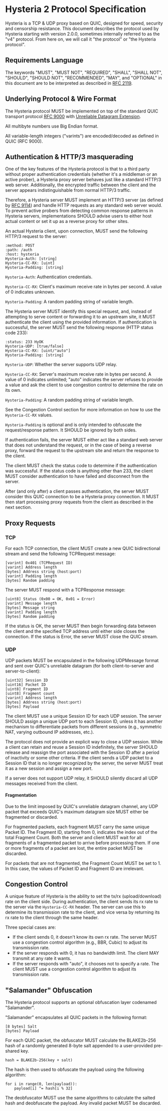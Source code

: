 # Hysteria 2 Protocol Specification

Hysteria is a TCP & UDP proxy based on QUIC, designed for speed, security and censorship resistance. This document describes the protocol used by Hysteria starting with version 2.0.0, sometimes internally referred to as the "v4" protocol. From here on, we will call it "the protocol" or "the Hysteria protocol".

## Requirements Language

The keywords "MUST", "MUST NOT", "REQUIRED", "SHALL", "SHALL NOT", "SHOULD", "SHOULD NOT", "RECOMMENDED", "MAY", and "OPTIONAL" in this document are to be interpreted as described in [RFC 2119](https://tools.ietf.org/html/rfc2119).

## Underlying Protocol & Wire Format

The Hysteria protocol MUST be implemented on top of the standard QUIC transport protocol [RFC 9000](https://datatracker.ietf.org/doc/html/rfc9000) with [Unreliable Datagram Extension](https://datatracker.ietf.org/doc/rfc9221/).

All multibyte numbers use Big Endian format.

All variable-length integers ("varints") are encoded/decoded as defined in QUIC (RFC 9000).

## Authentication & HTTP/3 masquerading

One of the key features of the Hysteria protocol is that to a third party without proper authentication credentials (whether it's a middleman or an active prober), a Hysteria proxy server behaves just like a standard HTTP/3 web server. Additionally, the encrypted traffic between the client and the server appears indistinguishable from normal HTTP/3 traffic.

Therefore, a Hysteria server MUST implement an HTTP/3 server (as defined by [RFC 9114](https://datatracker.ietf.org/doc/rfc9114/)) and handle HTTP requests as any standard web server would. To prevent active probers from detecting common response patterns in Hysteria servers, implementations SHOULD advise users to either host actual content or set it up as a reverse proxy for other sites.

An actual Hysteria client, upon connection, MUST send the following HTTP/3 request to the server:

```
:method: POST
:path: /auth
:host: hysteria
Hysteria-Auth: [string]
Hysteria-CC-RX: [uint]
Hysteria-Padding: [string]
```

`Hysteria-Auth`: Authentication credentials.

`Hysteria-CC-RX`: Client's maximum receive rate in bytes per second. A value of 0 indicates unknown.

`Hysteria-Padding`: A random padding string of variable length.

The Hysteria server MUST identify this special request, and, instead of attempting to serve content or forwarding it to an upstream site, it MUST authenticate the client using the provided information. If authentication is successful, the server MUST send the following response (HTTP status code 233):

```
:status: 233 HyOK
Hysteria-UDP: [true/false]
Hysteria-CC-RX: [uint/"auto"]
Hysteria-Padding: [string]
```

`Hysteria-UDP`: Whether the server supports UDP relay.

`Hysteria-CC-RX`: Server's maximum receive rate in bytes per second. A value of 0 indicates unlimited; "auto" indicates the server refuses to provide a value and ask the client to use congestion control to determine the rate on its own.

`Hysteria-Padding`: A random padding string of variable length.

See the Congestion Control section for more information on how to use the `Hysteria-CC-RX` values.

`Hysteria-Padding` is optional and is only intended to obfuscate the request/response pattern. It SHOULD be ignored by both sides.

If authentication fails, the server MUST either act like a standard web server that does not understand the request, or in the case of being a reverse proxy, forward the request to the upstream site and return the response to the client.

The client MUST check the status code to determine if the authentication was successful. If the status code is anything other than 233, the client MUST consider authentication to have failed and disconnect from the server.

After (and only after) a client passes authentication, the server MUST consider this QUIC connection to be a Hysteria proxy connection. It MUST then start processing proxy requests from the client as described in the next section.

## Proxy Requests

### TCP

For each TCP connection, the client MUST create a new QUIC bidirectional stream and send the following TCPRequest message:

```
[varint] 0x401 (TCPRequest ID)
[varint] Address length
[bytes] Address string (host:port)
[varint] Padding length
[bytes] Random padding
```

The server MUST respond with a TCPResponse message:

```
[uint8] Status (0x00 = OK, 0x01 = Error)
[varint] Message length
[bytes] Message string
[varint] Padding length
[bytes] Random padding
```

If the status is OK, the server MUST then begin forwarding data between the client and the specified TCP address until either side closes the connection. If the status is Error, the server MUST close the QUIC stream.

### UDP

UDP packets MUST be encapsulated in the following UDPMessage format and sent over QUIC's unreliable datagram (for both client-to-server and server-to-client):

```
[uint32] Session ID
[uint16] Packet ID
[uint8] Fragment ID
[uint8] Fragment count
[varint] Address length
[bytes] Address string (host:port)
[bytes] Payload
```

The client MUST use a unique Session ID for each UDP session. The server SHOULD assign a unique UDP port to each Session ID, unless it has another mechanism to differentiate packets from different sessions (e.g., symmetric NAT, varying outbound IP addresses, etc.).

The protocol does not provide an explicit way to close a UDP session. While a client can retain and reuse a Session ID indefinitely, the server SHOULD release and reassign the port associated with the Session ID after a period of inactivity or some other criteria. If the client sends a UDP packet to a Session ID that is no longer recognized by the server, the server MUST treat it as a new session and assign a new port.

If a server does not support UDP relay, it SHOULD silently discard all UDP messages received from the client.

#### Fragmentation

Due to the limit imposed by QUIC's unreliable datagram channel, any UDP packet that exceeds QUIC's maximum datagram size MUST either be fragmented or discarded.

For fragmented packets, each fragment MUST carry the same unique Packet ID. The Fragment ID, starting from 0, indicates the index out of the total Fragment Count. Both the server and client MUST wait for all fragments of a fragmented packet to arrive before processing them. If one or more fragments of a packet are lost, the entire packet MUST be discarded.

For packets that are not fragmented, the Fragment Count MUST be set to 1. In this case, the values of Packet ID and Fragment ID are irrelevant.

## Congestion Control

A unique feature of Hysteria is the ability to set the tx/rx (upload/download) rate on the client side. During authentication, the client sends its rx rate to the server via the `Hysteria-CC-RX` header. The server can use this to determine its transmission rate to the client, and vice versa by returning its rx rate to the client through the same header.

Three special cases are:

- If the client sends 0, it doesn't know its own rx rate. The server MUST use a congestion control algorithm (e.g., BBR, Cubic) to adjust its transmission rate.
- If the server responds with 0, it has no bandwidth limit. The client MAY transmit at any rate it wants.
- If the server responds with "auto", it chooses not to specify a rate. The client MUST use a congestion control algorithm to adjust its transmission rate.

## "Salamander" Obfuscation

The Hysteria protocol supports an optional obfuscation layer codenamed "Salamander".

"Salamander" encapsulates all QUIC packets in the following format:

```
[8 bytes] Salt
[bytes] Payload
```

For each QUIC packet, the obfuscator MUST calculate the BLAKE2b-256 hash of a randomly generated 8-byte salt appended to a user-provided pre-shared key.

```
hash = BLAKE2b-256(key + salt)
```

The hash is then used to obfuscate the payload using the following algorithm:

```
for i in range(0, len(payload)):
    payload[i] ^= hash[i % 32]
```

The deobfuscator MUST use the same algorithms to calculate the salted hash and deobfuscate the payload. Any invalid packet MUST be discarded.
